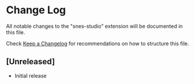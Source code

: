 # Change Log

All notable changes to the "snes-studio" extension will be documented in this file.

Check [Keep a Changelog](http://keepachangelog.com/) for recommendations on how to structure this file.

## [Unreleased]

- Initial release